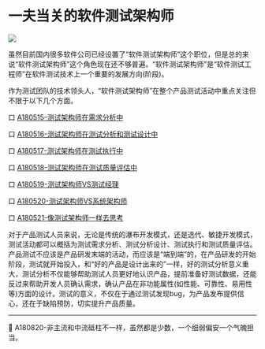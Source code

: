 
# 一夫当关的软件测试架构师

![](https://shen89s.github.io/resFiles/r2/打通任督.jpg)

虽然目前国内很多软件公司已经设置了“软件测试架构师”这个职位，但是总的来说“软件测试架构师”这个角色现在还不够普遍。“软件测试架构师”是“软件测试工程师”在软件测试技术上一个重要的发展方向(阶段)。

作为测试团队的技术领头人，“软件测试架构师”在整个产品测试活动中重点关注但不限于以下几个方面。

口  [A180515-测试架构师在需求分析中](books/测试架构师在需求分析中.md)

口  [A180516-测试架构师在测试分析和测试设计中](books/测试架构师在测试分析和测试设计中.md)

口  [A180517-测试架构师在测试执行中](books/测试架构师在测试执行中.md)

口  [A180518-测试架构师在测试质量评估中](books/测试架构师在测试质量评估中.md)

口  [A180519-测试架构师VS测试经理](books/测试架构师VS测试经理.md)

口  [A180520-测试架构师VS系统架构师](books/测试架构师VS系统架构师.md)

口  [A180521-像测试架构师一样去思考](books/像测试架构师一样去思考.md)

对于产品测试人员来说，无论是传统的瀑布开发模式，还是选代、敏捷开发模式，测试活动都可以概括为测试需求分析、测试分析设计、测试执行和测试质量评估。产品测试不应该是产品研发末端的活动，而应该是“端到端”的，在产品研发的开始阶段，测试就开始投入，和“好的产品是设计出来的”一样，好的测试分析意义重大，测试分析不仅能够帮助测试人员更好地认识产品，提前准备好测试数据，还能反过来帮助开发人员确认需求，确认产品在非功能属性(如性能、可靠性、易用性等)方面的设计。测试的意义，不仅在于通过测试发现bug，为产品发布提供信心，还在于缺陷预防，切实提升产品质量。

* * *
:bell: A180820-非主流和中流砥柱不一样，虽然都是少数，一个细弱偏安一个气魄担当。
